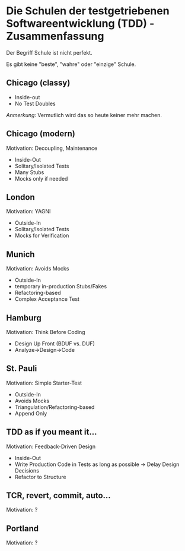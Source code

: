 # Die Schulen der testgetriebenen Softwareentwicklung (TDD) - Zusammenfassung

Der Begriff Schule ist nicht perfekt. 

Es gibt keine "beste", "wahre" oder "einzige" Schule.

## Chicago (classy) 
- Inside-out
- No Test Doubles

*Anmerkung*: Vermutlich wird das so heute keiner mehr machen.

## Chicago (modern)
Motivation: Decoupling, Maintenance
* Inside-Out
* Solitary/Isolated Tests
* Many Stubs
* Mocks only if needed

## London
Motivation: YAGNI
* Outside-In
* Solitary/Isolated Tests
* Mocks for Verification

## Munich
Motivation: Avoids Mocks
* Outside-In
* temporary in-production Stubs/Fakes
* Refactoring-based
* Complex Acceptance Test

## Hamburg
Motivation: Think Before Coding
* Design Up Front (BDUF vs. DUF)
* Analyze->Design->Code

## St. Pauli
Motivation: Simple Starter-Test
* Outside-In
* Avoids Mocks
* Triangulation/Refactoring-based
* Append Only

## TDD as if you meant it...
Motivation: Feedback-Driven Design
* Inside-Out
* Write Production Code in Tests as long as possible
→ Delay Design Decisions
* Refactor to Structure

## TCR, revert, commit, auto...
Motivation: ?

## Portland
Motivation: ?